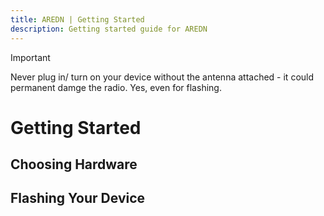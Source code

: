 ```yaml
---
title: AREDN | Getting Started
description: Getting started guide for AREDN
---
```

> [!IMPORTANT]
> Never plug in/ turn on your device without the antenna attached - it could permanent damge the radio.  Yes, even for flashing.
# Getting Started
## Choosing Hardware

## Flashing Your Device
